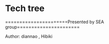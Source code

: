 # Tech tree
======================Presented by SEA group======================

Author: diannao , Hibiki
